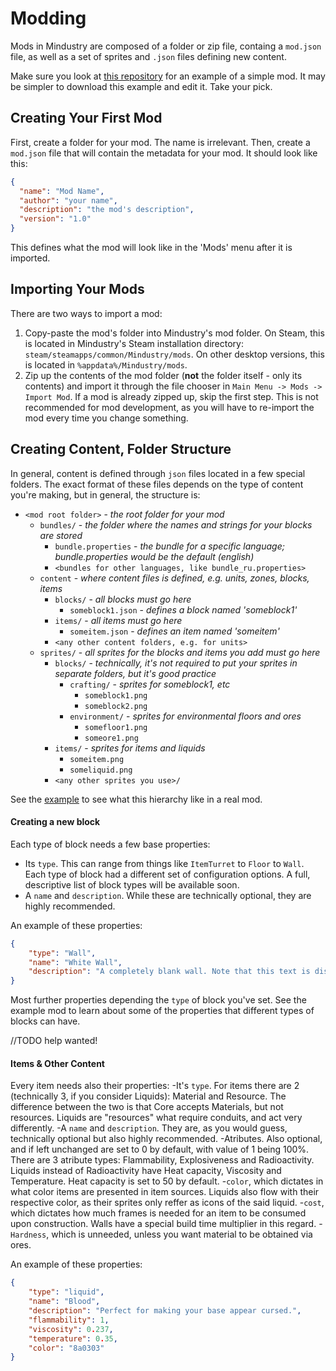 # Modding

Mods in Mindustry are composed of a folder or zip file, containg a `mod.json` file, as well as a set of sprites and `.json` files defining new content. 

Make sure you look at [this repository](https://github.com/Anuken/ExampleMod) for an example of a simple mod. It may be simpler to download this example and edit it. Take your pick.

## Creating Your First Mod

First, create a folder for your mod. The name is irrelevant.
Then, create a `mod.json` file that will contain the metadata for your mod. It should look like this:

```json
{
  "name": "Mod Name",
  "author": "your name",
  "description": "the mod's description",
  "version": "1.0"
}
```

This defines what the mod will look like in the 'Mods' menu after it is imported.

## Importing Your Mods

There are two ways to import a mod:  
1) Copy-paste the mod's folder into Mindustry's mod folder. On Steam, this is located in Mindustry's Steam installation directory: `steam/steamapps/common/Mindustry/mods`. On other desktop versions, this is located in `%appdata%/Mindustry/mods`.   
2) Zip up the contents of the mod folder (**not** the folder itself - only its contents) and import it through the file chooser in `Main Menu -> Mods -> Import Mod`. If a mod is already zipped up, skip the first step. This is not recommended for mod development, as you will have to re-import the mod every time you change something. 

## Creating Content, Folder Structure

In general, content is defined through `json` files located in a few special folders. The exact format of these files depends on the type of content you're making, but in general, the structure is:

- `<mod root folder>` - *the root folder for your mod*
  - `bundles/` - *the folder where the names and strings for your blocks are stored*
    - `bundle.properties` - *the bundle for a specific language; bundle.properties would be the default (english)*
    - `<bundles for other languages, like bundle_ru.properties>`
  - `content` - *where content files is defined, e.g. units, zones, blocks, items*
    - `blocks/` - *all blocks must go here*
      - `someblock1.json` - *defines a block named 'someblock1'*
    - `items/` - *all items must go here*
      - `someitem.json` - *defines an item named 'someitem'*
    - `<any other content folders, e.g. for units>`
  - `sprites/` - *all sprites for the blocks and items you add must go here*
    - `blocks/` - *technically, it's not required to put your sprites in separate folders, but it's good practice*
      - `crafting/` - *sprites for someblock1, etc*
        - `someblock1.png`
        - `someblock2.png`
      - `environment/` - *sprites for environmental floors and ores*
        - `somefloor1.png`
        - `someore1.png`
    - `items/` - *sprites for items and liquids*
      - `someitem.png`
      - `someliquid.png`
    - `<any other sprites you use>/`
 
See the [example](https://github.com/Anuken/ExampleMod) to see what this hierarchy like in a real mod.

#### Creating a new block

Each type of block needs a few base properties:
- Its `type`. This can range from things like `ItemTurret` to `Floor` to `Wall`. Each type of block had a different set of configuration options. A full, descriptive list of block types will be available soon.
- A `name` and `description`. While these are technically optional, they are highly recommended.

An example of these properties:

```json
{
    "type": "Wall",
    "name": "White Wall",
    "description": "A completely blank wall. Note that this text is displayed in the block's info menu."
}

```

Most further properties depending the `type` of block you've set. 
See the example mod to learn about some of the properties that different types of blocks can have.

//TODO help wanted!

#### Items & Other Content

Every item needs also their properties:
-It's `type`. For items there are 2 (technically 3, if you consider Liquids): Material and Resource. The difference between the two is that Core accepts Materials, but not resources. Liquids are "resources" what require conduits, and act very differently.
-A `name` and `description`. They are, as you would guess, technically optional but also highly recommended.
-Atributes. Also optional, and if left unchanged are set to 0 by default, with value of 1 being 100%. There are 3 atribute types: Flammability, Explosiveness and Radioactivity. Liquids instead of Radioactivity have Heat capacity, Viscosity and Temperature. Heat capacity is set to 50 by default.
-`color`, which dictates in what color items are presented in item sources. Liquids also flow with their respective color, as their sprites only reffer as icons of the said liquid.
-`cost`, which dictates how much frames is needed for an item to be consumed upon construction. Walls have a special build time multiplier in this regard.
-`Hardness`, which is unneeded, unless you want material to be obtained via ores. 

An example of these properties:

```json
{
    "type": "liquid",
    "name": "Blood",
    "description": "Perfect for making your base appear cursed.",
    "flammability": 1,
    "viscosity": 0.237,
    "temperature": 0.35,
    "color": "8a0303"
}

```
